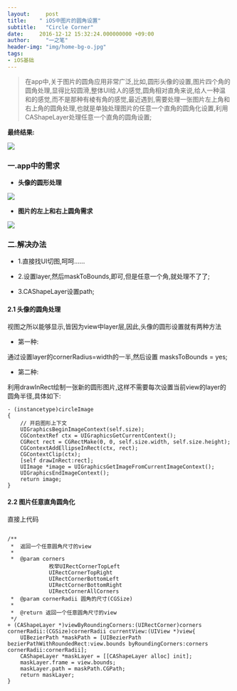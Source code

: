 ```yaml
---
layout:     post
title:    " iOS中图片的圆角设置"
subtitle:   "Circle Corner"
date:     2016-12-12 15:32:24.000000000 +09:00
author:     "一之笔"
header-img: "img/home-bg-o.jpg"
tags:
- iOS基础
---
```


> 在app中,关于图片的圆角应用非常广泛,比如,圆形头像的设置,图片四个角的圆角处理,显得比较圆滑,整体UI给人的感觉,圆角相对直角来说,给人一种温和的感觉,而不是那种有棱有角的感觉,最近遇到,需要处理一张图片左上角和右上角的圆角处理,也就是单独处理图片的任意一个直角的圆角化设置,利用CAShapeLayer处理任意一个直角的圆角设置;


**最终结果:**


![](http://o9zpq25pv.bkt.clouddn.com/blogcornersResults.png)

### 一.app中的需求

* __头像的圆形处理__

![](http://o9zpq25pv.bkt.clouddn.com/blogcornersphoto01.png)

* __图片的左上和右上圆角需求__

![](http://o9zpq25pv.bkt.clouddn.com/blogcornersphoto.png)

### 二.解决办法

* 1.直接找UI切图,呵呵......

* 2.设置layer,然后maskToBounds,即可,但是任意一个角,就处理不了了;

* 3.CAShapeLayer设置path;

#### 2.1 头像的圆角处理

视图之所以能够显示,皆因为view中layer层,因此,头像的圆形设置就有两种方法

* 第一种:

通过设置layer的cornerRadius=width的一半,然后设置 masksToBounds = yes;

* 第二种:

利用drawInRect绘制一张新的圆形图片,这样不需要每次设置当前view的layer的圆角半径,具体如下:

```
- (instancetype)circleImage
{
    // 开启图形上下文
    UIGraphicsBeginImageContext(self.size);
    CGContextRef ctx = UIGraphicsGetCurrentContext();
    CGRect rect = CGRectMake(0, 0, self.size.width, self.size.height);
    CGContextAddEllipseInRect(ctx, rect);
    CGContextClip(ctx);
    [self drawInRect:rect];
    UIImage *image = UIGraphicsGetImageFromCurrentImageContext();
    UIGraphicsEndImageContext();
    return image;
}

```

#### 2.2 图片任意直角圆角化

直接上代码

```

/**
 *  返回一个任意圆角尺寸的view
 *
 *  @param corners     
             枚举UIRectCornerTopLeft
             UIRectCornerTopRight
             UIRectCornerBottomLeft             
             UIRectCornerBottomRight
             UIRectCornerAllCorners
 *  @param cornerRadii 圆角的尺寸(CGSize)
 *
 *  @return 返回一个任意圆角尺寸的view
 */
+ (CAShapeLayer *)viewByRoundingCorners:(UIRectCorner)corners cornerRadii:(CGSize)cornerRadii currentView:(UIView *)view{
    UIBezierPath *maskPath = [UIBezierPath bezierPathWithRoundedRect:view.bounds byRoundingCorners:corners cornerRadii:cornerRadii];
    CAShapeLayer *maskLayer = [[CAShapeLayer alloc] init];
    maskLayer.frame = view.bounds;
    maskLayer.path = maskPath.CGPath;
    return maskLayer;
}

```

















